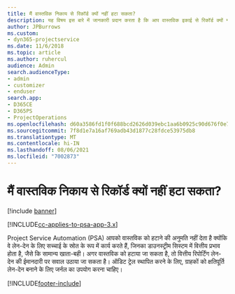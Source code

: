 ```yaml
---
title: मैं वास्तविक निकाय से रिकॉर्ड क्यों नहीं हटा सकता?
description: यह विषय इस बारे में जानकारी प्रदान करता है कि आप वास्तविक इकाई से रिकॉर्ड क्यों नहीं हटा सकते।
author: JPBurrows
ms.custom:
- dyn365-projectservice
ms.date: 11/6/2018
ms.topic: article
ms.author: ruhercul
audience: Admin
search.audienceType:
- admin
- customizer
- enduser
search.app:
- D365CE
- D365PS
- ProjectOperations
ms.openlocfilehash: d60a3586fd1f0f688bcd2626d039ebc1aa6b0925c90d676f0e716400d8e8d6dd
ms.sourcegitcommit: 7f8d1e7a16af769adb43d1877c28fdce53975db8
ms.translationtype: MT
ms.contentlocale: hi-IN
ms.lasthandoff: 08/06/2021
ms.locfileid: "7002873"
---
```

# <a name="why-cant-i-delete-records-from-the-actuals-entity"></a>मैं वास्तविक निकाय से रिकॉर्ड क्यों नहीं हटा सकता?

[!include [banner](../includes/psa-now-project-operations.md)]

[!INCLUDE[cc-applies-to-psa-app-3.x](../includes/cc-applies-to-psa-app-3x.md)]

Project Service Automation (PSA) आपको वास्तविक को हटाने की अनुमति नहीं देता है क्योंकि वे लेन-देन के लिए सच्चाई के स्रोत के रूप में कार्य करते हैं, जिनका डाउनस्ट्रीम सिस्टम में वित्तीय प्रभाव होता है, जैसे कि सामान्य खाता-बही। अगर वास्तविक को हटाया जा सकता है, तो वित्तीय रिपोर्टिंग लेन-देन की ईमानदारी पर सवाल उठाया जा सकता है। ऑडिट ट्रेल स्थापित करने के लिए, ग्राहकों को क्षतिपूर्ति लेन-देन बनाने के लिए जर्नल का उपयोग करना चाहिए।



[!INCLUDE[footer-include](../includes/footer-banner.md)]